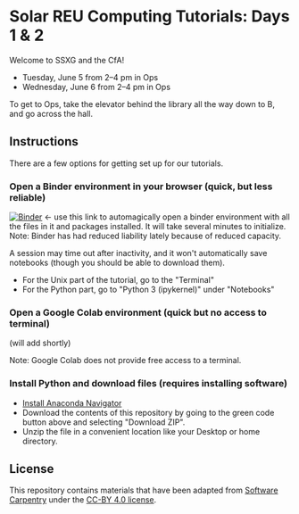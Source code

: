 # Solar REU Computing Tutorials: Days 1 & 2

Welcome to SSXG and the CfA!

 - Tuesday, June 5 from 2–4 pm in Ops
 - Wednesday, June 6 from 2–4 pm in Ops

To get to Ops, take the elevator behind the library all the way down to B,
and go across the hall.

## Instructions

There are a few options for getting set up for our tutorials.

### Open a Binder environment in your browser (quick, but less reliable)

[![Binder](https://mybinder.org/badge_logo.svg)](https://mybinder.org/v2/gh/namurphy/SolarREUTutorial/HEAD)
← use this link to automagically open a binder environment with all
the files in it and packages installed. It will take several minutes to
initialize. Note: Binder has had reduced liability lately because of 
reduced capacity.

A session may time out after inactivity, and it won't automatically save
notebooks (though you should be able to download them).

 - For the Unix part of the tutorial, go to the "Terminal"
 - For the Python part, go to "Python 3 (ipykernel)" under "Notebooks"

### Open a Google Colab environment (quick but no access to terminal)

(will add shortly)

Note: Google Colab does not provide free access to a terminal.

### Install Python and download files (requires installing software)

- [Install Anaconda Navigator](https://docs.anaconda.com/free/navigator/install/)
- Download the contents of this repository by going to the green code
  button above and selecting "Download ZIP".
- Unzip the file in a convenient location like your Desktop or home directory.

## License

This repository contains materials that have been adapted from [Software Carpentry](https://software-carpentry.org/) under the [CC-BY 4.0 license](https://software-carpentry.org/license/).
